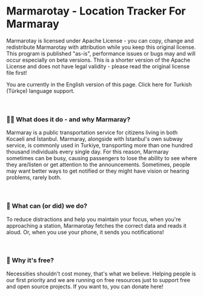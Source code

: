 # Marmarotay - Location Tracker For Marmaray
Marmarotay is licensed under Apache License - you can copy, change and redistribute Marmarotay with attribution while you keep this original license. This program is published "as-is", performance issues or bugs may and will occur especially on beta versions. This is a shorter version of the Apache License and does not have legal validity - please read the original license file first!

You are currently in the English version of this page. Click here for Turkish (Türkçe) language support.

ㅤ
ㅤ

### 🤷‍♂️ What does it do - and why Marmaray?
Marmaray is a public transportation service for citizens living in both Kocaeli and İstanbul. Marmaray, alongside with İstanbul's own subway service, is commonly used in Turkiye, transporting more than one hundred thousand individuals every single day.
For this reason, Marmaray sometimes can be busy, causing passengers to lose the ability to see where they are/listen or get attention to the announcements. Sometimes, people may want better ways to get notified or they might have vision or hearing problems, rarely both.

ㅤ

### 🤔 What can (or did) we do?
To reduce distractions and help you maintain your focus, when you're approaching a station, Marmarotay fetches the correct data and reads it aloud. Or, when you use your phone, it sends you notifications!

ㅤ
### 💖 Why it's free?
Necessities shouldn't cost money, that's what we believe. Helping people is our first priority and we are running on free resources just to support free and open source projects. If you want to, you can donate here!
